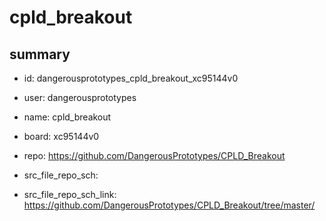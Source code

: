 # cpld_breakout
 
## summary 
* id: dangerousprototypes_cpld_breakout_xc95144v0
* user: dangerousprototypes
* name: cpld_breakout
* board: xc95144v0
* repo: https://github.com/DangerousPrototypes/CPLD_Breakout



* src_file_repo_sch: 
* src_file_repo_sch_link: https://github.com/DangerousPrototypes/CPLD_Breakout/tree/master/






